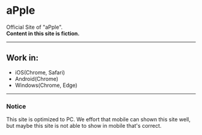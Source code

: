 # aPple
<p>Official Site of "aPple".<br><strong>Content in this site is fiction.</strong></p>
<hr>
<h2>Work in:</h2>
<ul>
  <li>iOS(Chrome, Safari)</li>
  <li>Android(Chrome)</li>
  <li>Windows(Chrome, Edge)</li>
 </ul>
 <hr>
 <h3>Notice</h3>
 <p>This site is optimized to PC. We effort that mobile can shown this site well, but maybe this site is not able to show in mobile that's correct.
